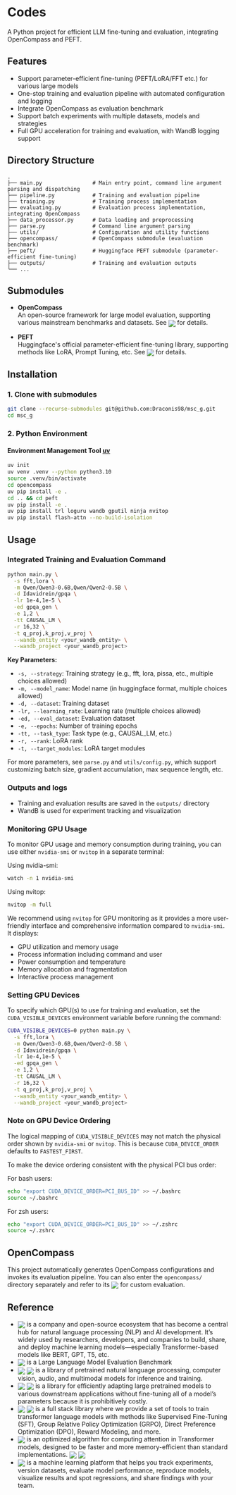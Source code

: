 # Codes

A Python project for efficient LLM fine-tuning and evaluation, integrating OpenCompass and PEFT.

## Features
* Support parameter-efficient fine-tuning (PEFT/LoRA/FFT etc.) for various large models
* One-stop training and evaluation pipeline with automated configuration and logging
* Integrate OpenCompass as evaluation benchmark
* Support batch experiments with multiple datasets, models and strategies
* Full GPU acceleration for training and evaluation, with WandB logging support

## Directory Structure

```
.
├── main.py                # Main entry point, command line argument parsing and dispatching
├── pipeline.py            # Training and evaluation pipeline
├── training.py            # Training process implementation
├── evaluating.py          # Evaluation process implementation, integrating OpenCompass
├── data_processor.py      # Data loading and preprocessing
├── parse.py               # Command line argument parsing
├── utils/                 # Configuration and utility functions
├── opencompass/           # OpenCompass submodule (evaluation benchmark)
├── peft/                  # Huggingface PEFT submodule (parameter-efficient fine-tuning)
├── outputs/               # Training and evaluation outputs
└── ...
```

## Submodules

- **OpenCompass**  
  An open-source framework for large model evaluation, supporting various mainstream benchmarks and datasets. See [<img src="https://img.shields.io/badge/GitHub-OpenCompass-blue?logo=github" align="center">](https://github.com/open-compass/opencompass) for details.

- **PEFT**  
  Huggingface's official parameter-efficient fine-tuning library, supporting methods like LoRA, Prompt Tuning, etc. See [<img src="https://img.shields.io/badge/🤗-PEFT-yellow" align="center">](https://huggingface.co/docs/peft/index) for details.

## Installation

### 1. Clone with submodules

```bash
git clone --recurse-submodules git@github.com:Draconis98/msc_g.git
cd msc_g
```

### 2. Python Environment
#### Environment Management Tool [uv](https://docs.astral.sh/uv/getting-started/installation/)

```bash
uv init
uv venv .venv --python python3.10
source .venv/bin/activate
cd opencompass
uv pip install -e .
cd .. && cd peft
uv pip install -e .
uv pip install trl loguru wandb gputil ninja nvitop
uv pip install flash-attn --no-build-isolation
```

## Usage

### Integrated Training and Evaluation Command

```bash
python main.py \
  -s fft,lora \
  -m Qwen/Qwen3-0.6B,Qwen/Qwen2-0.5B \
  -d Idavidrein/gpqa \
  -lr 1e-4,1e-5 \
  -ed gpqa_gen \
  -e 1,2 \
  -tt CAUSAL_LM \
  -r 16,32 \
  -t q_proj,k_proj,v_proj \
  --wandb_entity <your_wandb_entity> \
  --wandb_project <your_wandb_project>
```

**Key Parameters:**
- `-s, --strategy`: Training strategy (e.g., fft, lora, pissa, etc., multiple choices allowed)
- `-m, --model_name`: Model name (in huggingface format, multiple choices allowed)  
- `-d, --dataset`: Training dataset
- `-lr, --learning_rate`: Learning rate (multiple choices allowed)
- `-ed, --eval_dataset`: Evaluation dataset
- `-e, --epochs`: Number of training epochs
- `-tt, --task_type`: Task type (e.g., CAUSAL_LM, etc.)
- `-r, --rank`: LoRA rank
- `-t, --target_modules`: LoRA target modules

For more parameters, see `parse.py` and `utils/config.py`, which support customizing batch size, gradient accumulation, max sequence length, etc.

### Outputs and logs

- Training and evaluation results are saved in the `outputs/` directory
- WandB is used for experiment tracking and visualization

### Monitoring GPU Usage

To monitor GPU usage and memory consumption during training, you can use either `nvidia-smi` or `nvitop` in a separate terminal:

Using nvidia-smi:
```bash
watch -n 1 nvidia-smi
```

Using nvitop:
```bash
nvitop -m full
```

We recommend using `nvitop` for GPU monitoring as it provides a more user-friendly interface and comprehensive information compared to `nvidia-smi`. It displays:

- GPU utilization and memory usage
- Process information including command and user
- Power consumption and temperature
- Memory allocation and fragmentation
- Interactive process management


### Setting GPU Devices

To specify which GPU(s) to use for training and evaluation, set the `CUDA_VISIBLE_DEVICES` environment variable before running the command:

```bash
CUDA_VISIBLE_DEVICES=0 python main.py \
  -s fft,lora \
  -m Qwen/Qwen3-0.6B,Qwen/Qwen2-0.5B \
  -d Idavidrein/gpqa \
  -lr 1e-4,1e-5 \
  -ed gpqa_gen \
  -e 1,2 \
  -tt CAUSAL_LM \
  -r 16,32 \
  -t q_proj,k_proj,v_proj \
  --wandb_entity <your_wandb_entity> \
  --wandb_project <your_wandb_project>
```

### Note on GPU Device Ordering

The logical mapping of `CUDA_VISIBLE_DEVICES` may not match the physical order shown by `nvidia-smi` or `nvitop`. This is because `CUDA_DEVICE_ORDER` defaults to `FASTEST_FIRST`.

To make the device ordering consistent with the physical PCI bus order:

For bash users:
```bash
echo "export CUDA_DEVICE_ORDER=PCI_BUS_ID" >> ~/.bashrc
source ~/.bashrc
```

For zsh users:
```zsh
echo "export CUDA_DEVICE_ORDER=PCI_BUS_ID" >> ~/.zshrc
source ~/.zshrc
```



## OpenCompass

This project automatically generates OpenCompass configurations and invokes its evaluation pipeline. You can also enter the `opencompass/` directory separately and refer to its [<img src="https://img.shields.io/badge/GitHub-OpenCompass-blue?logo=github" align="center">](https://github.com/open-compass/opencompass) for custom evaluation.

## Reference

- [<img src="https://img.shields.io/badge/🤗-HuggingFace-yellow" align="center">](https://huggingface.co) is a company and open-source ecosystem that has become a central hub for natural language processing (NLP) and AI development. It’s widely used by researchers, developers, and companies to build, share, and deploy machine learning models—especially Transformer-based models like BERT, GPT, T5, etc.
- [<img src="https://img.shields.io/badge/GitHub-OpenCompass-blue?logo=github" align="center">](https://github.com/open-compass/opencompass) is a Large Language Model Evaluation Benchmark
- [<img src="https://img.shields.io/badge/GitHub-Transformers-blue?logo=github" align="center">](https://github.com/huggingface/transformers) [<img src="https://img.shields.io/badge/🤗-Transformers-yellow" align="center">](https://huggingface.co/docs/transformers/index) is a library of pretrained natural language processing, computer vision, audio, and multimodal models for inference and training. 
- [<img src="https://img.shields.io/badge/GitHub-PEFT-blue?logo=github" align="center">](https://github.com/huggingface/peft) [<img src="https://img.shields.io/badge/🤗-PEFT-yellow" align="center">](https://huggingface.co/docs/peft/index) is a library for efficiently adapting large pretrained models to various downstream applications without fine-tuning all of a model’s parameters because it is prohibitively costly.
- [<img src="https://img.shields.io/badge/GitHub-TRL-blue?logo=github" align="center">](https://github.com/huggingface/trl) [<img src="https://img.shields.io/badge/🤗-TRL-yellow" align="center">](https://huggingface.co/docs/trl/index) is a full stack library where we provide a set of tools to train transformer language models with methods like Supervised Fine-Tuning (SFT), Group Relative Policy Optimization (GRPO), Direct Preference Optimization (DPO), Reward Modeling, and more.
- [<img src="https://img.shields.io/badge/GitHub-FlashAttention-blue?logo=github" align="center">](https://github.com/Dao-AILab/flash-attention) is an optimized algorithm for computing attention in Transformer models, designed to be faster and more memory-efficient than standard implementations. [<img src="https://img.shields.io/badge/📄-FlashAttention1-green" align="center">](https://arxiv.org/abs/2205.14135) [<img src="https://img.shields.io/badge/📄-FlashAttention2-green" align="center">](https://tridao.me/publications/flash2/flash2.pdf)
- [<img src="https://img.shields.io/badge/W&B-WandB-orange?logo=weightsandbiases" align="center">](https://docs.wandb.ai/guides/) is a machine learning platform that helps you track experiments, version datasets, evaluate model performance, reproduce models, visualize results and spot regressions, and share findings with your team.